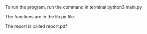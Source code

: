 To run the program, run the command in terminal python3 main.py

The functions are in the lib.py file.

The report is called report.pdf
